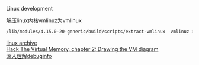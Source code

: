 Linux development

解压linux内核vmlinuz为vmlinux
```bash
/lib/modules/4.15.0-20-generic/build/scripts/extract-vmlinux  vmlinuz > vmlinux
```


[linux archive](https://kernel.googlesource.com/pub/scm/linux/kernel/git/nico/archive/+refs)  
[Hack The Virtual Memory, chapter 2: Drawing the VM diagram](https://blog.holbertonschool.com/hack-the-virtual-memory-drawing-the-vm-diagram/)  
[深入理解debuginfo](https://blog.csdn.net/chinainvent/article/details/24129311?spm=1001.2101.3001.6650.10&utm_medium=distribute.pc_relevant.none-task-blog-2%7Edefault%7EBlogCommendFromBaidu%7Edefault-10-24129311-blog-120291260.pc_relevant_default&depth_1-utm_source=distribute.pc_relevant.none-task-blog-2%7Edefault%7EBlogCommendFromBaidu%7Edefault-10-24129311-blog-120291260.pc_relevant_default&utm_relevant_index=12)  
